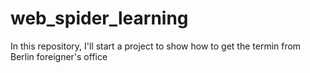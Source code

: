# web_spider_learning
In this repository, I'll start a project to show how to get the termin from Berlin foreigner's office
